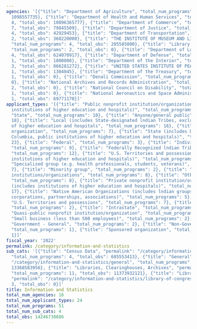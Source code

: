 ```yaml
---
agencies: '[{"title": "Department of Agriculture", "total_num_programs": 13, "total_obs":
  1098557735}, {"title": "Department of Health and Human Services", "total_num_programs":
  4, "total_obs": 10896365777}, {"title": "Department of Commerce", "total_num_programs":
  7, "total_obs": 79845509}, {"title": "Department of Justice", "total_num_programs":
  4, "total_obs": 42929453}, {"title": "Department of Transportation", "total_num_programs":
  2, "total_obs": 360220000}, {"title": "THE INSTITUTE OF MUSEUM AND LIBRARY SERVICES",
  "total_num_programs": 4, "total_obs": 205585000}, {"title": "Library of Congress",
  "total_num_programs": 2, "total_obs": 0}, {"title": "Department of Labor", "total_num_programs":
  4, "total_obs": 624070917}, {"title": "Department of Defense", "total_num_programs":
  1, "total_obs": 1800008}, {"title": "Department of the Interior", "total_num_programs":
  3, "total_obs": 866281272}, {"title": "UNITED STATES INSTITUTE OF PEACE", "total_num_programs":
  1, "total_obs": 1304045}, {"title": "Department of the Treasury", "total_num_programs":
  1, "total_obs": 0}, {"title": "Denali Commission", "total_num_programs": 1, "total_obs":
  0}, {"title": "National Archives and Records Administration", "total_num_programs":
  2, "total_obs": 0}, {"title": "National Council on Disability", "total_num_programs":
  1, "total_obs": 0}, {"title": "National Aeronautics and Space Administration", "total_num_programs":
  1, "total_obs": 69771170}]'
applicant_types: '[{"title": "Public nonprofit institution/organization (includes
  institutions of higher education and hospitals)", "total_num_programs": 19}, {"title":
  "State", "total_num_programs": 10}, {"title": "Anyone/general public", "total_num_programs":
  18}, {"title": "Local (includes State-designated lndian Tribes, excludes institutions
  of higher education and hospitals", "total_num_programs": 16}, {"title": "Profit
  organization", "total_num_programs": 7}, {"title": "State (includes District of
  Columbia, public institutions of higher education and hospitals)", "total_num_programs":
  23}, {"title": "Federal", "total_num_programs": 3}, {"title": "Individual/Family",
  "total_num_programs": 9}, {"title": "Federally Recognized lndian Tribal Governments",
  "total_num_programs": 12}, {"title": "U.S. Territories and possessions (includes
  institutions of higher education and hospitals)", "total_num_programs": 15}, {"title":
  "Specialized group (e.g. health professionals, students, veterans)", "total_num_programs":
  7}, {"title": "Minority group", "total_num_programs": 2}, {"title": "Other private
  institutions/organizations", "total_num_programs": 8}, {"title": "Other public institution/organization",
  "total_num_programs": 8}, {"title": "Private nonprofit institution/organization
  (includes institutions of higher education and hospitals)", "total_num_programs":
  17}, {"title": "Native American Organizations (includes lndian groups, cooperatives,
  corporations, partnerships, associations)", "total_num_programs": 5}, {"title":
  "U.S. Territories and possessions", "total_num_programs": 7}, {"title": "Interstate",
  "total_num_programs": 2}, {"title": "Intrastate", "total_num_programs": 4}, {"title":
  "Quasi-public nonprofit institution/organization", "total_num_programs": 7}, {"title":
  "Small business (less than 500 employees)", "total_num_programs": 2}, {"title":
  "Government - General", "total_num_programs": 2}, {"title": "Non-Government - General",
  "total_num_programs": 1}, {"title": "Sponsored organization", "total_num_programs":
  1}]'
fiscal_year: '2022'
permalink: /category/information-and-statistics
sub_cats: '[{"title": "Census Data", "permalink": "/category/information-and-statistics/census-data",
  "total_num_programs": 4, "total_obs": 685553413}, {"title": "General", "permalink":
  "/category/information-and-statistics/general", "total_num_programs": 42, "total_obs":
  13368583956}, {"title": "Libraries, Clearinghouses, Archives", "permalink": "/category/information-and-statistics/libraries--clearinghouses--archives",
  "total_num_programs": 11, "total_obs": 11373932121}, {"title": "Library of Congress",
  "permalink": "/category/information-and-statistics/library-of-congress", "total_num_programs":
  3, "total_obs": 0}]'
title: Information and Statistics
total_num_agencies: 16
total_num_applicant_types: 24
total_num_programs: 51
total_num_sub_cats: 4
total_obs: 14246730886
---
```

